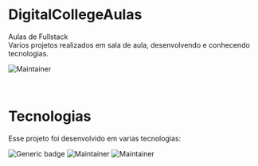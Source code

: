 # DigitalCollegeAulas
Aulas de Fullstack
<br>
Varios projetos realizados em sala de aula, desenvolvendo e conhecendo tecnologias.
<br>

![Maintainer](https://img.shields.io/badge/License-MIT-orange)

<br>

# Tecnologias

Esse projeto foi desenvolvido em varias tecnologias:

![Generic badge](https://img.shields.io/badge/-HTML5%20-green)
![Maintainer](https://img.shields.io/badge/-CSS3-blue)
![Maintainer](https://img.shields.io/badge/-Javascript-yellow)
<br>



